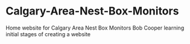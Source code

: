 # Calgary-Area-Nest-Box-Monitors
Home website for Calgary Area Nest Box Monitors
Bob Cooper learning initial stages of creating a website
